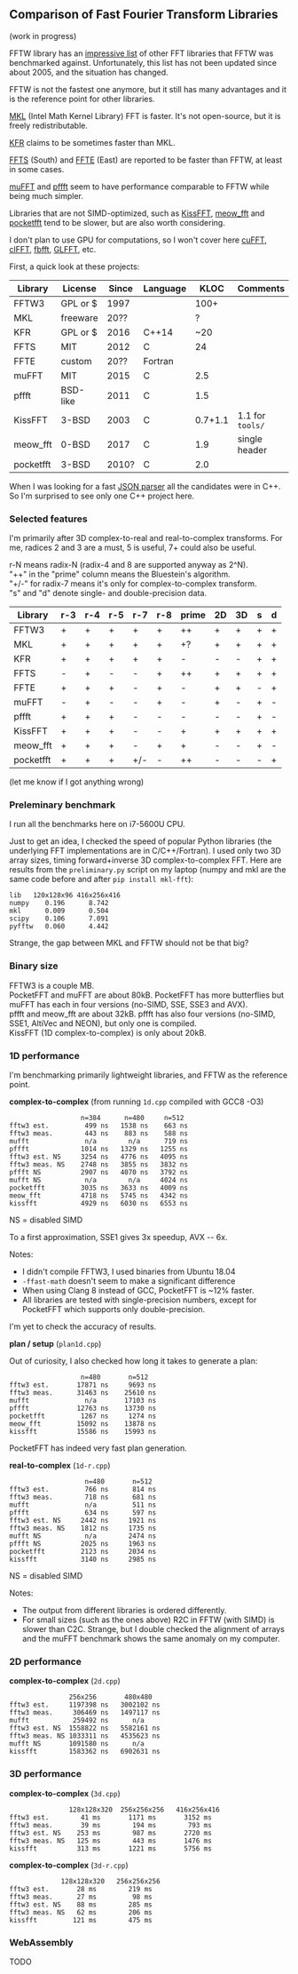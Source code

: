 ## Comparison of Fast Fourier Transform Libraries

(work in progress)

FFTW library has an [impressive list](http://www.fftw.org/benchfft/ffts.html)
of other FFT libraries that FFTW was benchmarked against.
Unfortunately, this list has not been updated since about 2005,
and the situation has changed.

FFTW is not the fastest one anymore, but it still has many advantages
and it is the reference point for other libraries.

[MKL](https://software.intel.com/en-us/mkl/features/fft)
(Intel Math Kernel Library) FFT is faster. It's not open-source, but it is freely redistributable.

[KFR](https://github.com/kfrlib/kfr) claims to be sometimes faster than MKL.

[FFTS](https://github.com/anthonix/ffts) (South) and
[FFTE](http://www.ffte.jp/) (East) are reported to be faster than FFTW,
at least in some cases.

[muFFT](https://github.com/Themaister/muFFT)
and [pffft](https://bitbucket.org/jpommier/pffft)
seem to have performance comparable to FFTW while being much simpler.

Libraries that are not SIMD-optimized, such as
[KissFFT](https://github.com/mborgerding/kissfft),
[meow_fft](https://github.com/JodiTheTigger/meow_fft)
and [pocketfft](https://gitlab.mpcdf.mpg.de/mtr/pocketfft)
tend to be slower, but are also worth considering.

I don't plan to use GPU for computations, so I won't cover here
[cuFFT](https://developer.nvidia.com/cufft),
[clFFT](https://github.com/clMathLibraries/clFFT),
[fbfft](https://github.com/facebook/fbcuda/tree/master/fbfft),
[GLFFT](https://github.com/Themaister/GLFFT), etc.

First, a quick look at these projects:

| Library | License | Since | Language | KLOC | Comments |
|---------|---------|-------|----------|------|----------|
|FFTW3    | GPL or $| 1997  |          | 100+ |          |
|MKL      | freeware| 20??  |          |   ?  |          |
|KFR      | GPL or $| 2016  |  C++14   | ~20  |          |
|FFTS     | MIT     | 2012  |  C       | 24   |          |
|FFTE     | custom  | 20??  |  Fortran |      |          |
|muFFT    | MIT     | 2015  |  C       | 2.5  |          |
|pffft    | BSD-like| 2011  |  C       | 1.5  |          |
|KissFFT  | 3-BSD   | 2003  |  C       | 0.7+1.1 | 1.1 for `tools/` |
|meow_fft | 0-BSD   | 2017  |  C       | 1.9  | single header |
|pocketfft| 3-BSD   | 2010? |  C       | 2.0  |          |

When I was looking for a fast
[JSON parser](https://github.com/project-gemmi/benchmarking-json/)
all the candidates were in C++. So I'm surprised to see only one
C++ project here.

### Selected features

I'm primarily after 3D complex-to-real and real-to-complex transforms.
For me, radices 2 and 3 are a must, 5 is useful, 7+ could also be useful.

r-N means radix-N (radix-4 and 8 are supported anyway as 2^N).  
"++" in the "prime" column means the Bluestein's algorithm.  
"+/-" for radix-7 means it's only for complex-to-complex transform.  
"s" and "d" denote single- and double-precision data.

| Library | r-3 | r-4 | r-5 | r-7 | r-8 | prime | 2D | 3D |  s  |  d  |
|---------|-----|-----|-----|-----|-----|-------|----|----|-----|-----|
|FFTW3    |  +  |  +  |  +  |  +  |  +  |  ++   | +  | +  |  +  |  +  |
|MKL      |  +  |  +  |  +  |  +  |  +  |  +?   | +  | +  |  +  |  +  |
|KFR      |  +  |  +  |  +  |  +  |  +  |   -   | -  | -  |  +  |  +  |
|FFTS     |  -  |  +  |  -  |  -  |  +  |  ++   | +  | +  |  +  |  +  |
|FFTE     |  +  |  +  |  +  |  -  |  +  |   -   | +  | +  |  -  |  +  |
|muFFT    |  -  |  +  |  -  |  -  |  +  |   -   | +  | -  |  +  |  -  |
|pffft    |  +  |  +  |  +  |  -  |  -  |   -   | -  | -  |  +  |  -  |
|KissFFT  |  +  |  +  |  +  |  -  |  -  |   +   | +  | +  |  +  |  +  |
|meow_fft |  +  |  +  |  +  |  -  |  +  |   +   | -  | -  |  +  |  -  |
|pocketfft|  +  |  +  |  +  | +/- |  -  |  ++   | -  | -  |  -  |  +  |

(let me know if I got anything wrong)

### Preleminary benchmark

I run all the benchmarks here on i7-5600U CPU.

Just to get an idea, I checked the speed of popular Python libraries
(the underlying FFT implementations are in C/C++/Fortran).
I used only two 3D array sizes, timing forward+inverse 3D
complex-to-complex FFT.
Here are results from the `preliminary.py` script on my laptop
(numpy and mkl are the same code before and after `pip install mkl-fft`):

    lib   120x128x96 416x256x416
    numpy    0.196      8.742
    mkl      0.009      0.504
    scipy    0.106      7.091
    pyfftw   0.060      4.442

Strange, the gap between MKL and FFTW should not be that big?

### Binary size

FFTW3 is a couple MB.  
PocketFFT and muFFT are about 80kB.
PocketFFT has more butterflies but muFFT has each in four versions (no-SIMD,
 SSE, SSE3 and AVX).  
pffft and meow_fft are about 32kB.
pffft has also four versions (no-SIMD, SSE1, AltiVec and NEON),
but only one is compiled.  
KissFFT (1D complex-to-complex) is only about 20kB.

### 1D performance

I'm benchmarking primarily lightweight libraries, and FFTW as the reference
point.

**complex-to-complex** (from running `1d.cpp` compiled with GCC8 -O3)

                      n=384      n=480     n=512
    fftw3 est.         499 ns   1538 ns    663 ns
    fftw3 meas.        443 ns    883 ns    588 ns
    mufft              n/a        n/a      719 ns
    pffft             1014 ns   1329 ns   1255 ns
    fftw3 est. NS     3254 ns   4776 ns   4095 ns
    fftw3 meas. NS    2748 ns   3855 ns   3832 ns
    pffft NS          2907 ns   4070 ns   3792 ns
    mufft NS           n/a        n/a     4024 ns
    pocketfft         3035 ns   3633 ns   4009 ns
    meow_fft          4718 ns   5745 ns   4342 ns
    kissfft           4929 ns   6030 ns   6553 ns

NS = disabled SIMD

To a first approximation, SSE1 gives 3x speedup, AVX -- 6x.

Notes:

* I didn't compile FFTW3, I used binaries from Ubuntu 18.04
* `-ffast-math` doesn't seem to make a significant difference
* When using Clang 8 instead of GCC, PocketFFT is ~12% faster.
* All libraries are tested with single-precision numbers, except for
  PocketFFT which supports only double-precision.

I'm yet to check the accuracy of results.

**plan / setup** (`plan1d.cpp`)

Out of curiosity, I also checked how long it takes to generate a plan:

                      n=480       n=512
    fftw3 est.       17871 ns     9693 ns
    fftw3 meas.      31463 ns    25610 ns
    mufft              n/a       17103 ns
    pffft            12763 ns    13730 ns
    pocketfft         1267 ns     1274 ns
    meow_fft         15092 ns    13878 ns
    kissfft          15586 ns    15993 ns

PocketFFT has indeed very fast plan generation.

**real-to-complex** (`1d-r.cpp`)

                       n=480       n=512
    fftw3 est.         766 ns      814 ns
    fftw3 meas.        718 ns      681 ns
    mufft              n/a         511 ns
    pffft              634 ns      597 ns
    fftw3 est. NS     2442 ns     1921 ns
    fftw3 meas. NS    1812 ns     1735 ns
    mufft NS           n/a        2474 ns
    pffft NS          2025 ns     1963 ns
    pocketfft         2123 ns     2034 ns
    kissfft           3140 ns     2985 ns

NS = disabled SIMD

Notes:

* The output from different libraries is ordered differently.
* For small sizes (such as the ones above) R2C in FFTW (with SIMD)
  is slower than C2C. Strange, but I double checked the alignment of arrays
  and the muFFT benchmark shows the same anomaly on my computer.


### 2D performance

**complex-to-complex** (`2d.cpp`)

                   256x256       480x480
    fftw3 est.     1197398 ns   3002102 ns
    fftw3 meas.     306469 ns   1497117 ns
    mufft           259492 ns      n/a
    fftw3 est. NS  1558822 ns   5582161 ns
    fftw3 meas. NS 1033311 ns   4535623 ns
    mufft NS       1091580 ns      n/a
    kissfft        1583362 ns   6902631 ns


### 3D performance

**complex-to-complex** (`3d.cpp`)

                   128x128x320  256x256x256   416x256x416
    fftw3 est.        41 ms       1171 ms       3152 ms
    fftw3 meas.       39 ms        194 ms        793 ms
    fftw3 est. NS    253 ms        987 ms       2720 ms
    fftw3 meas. NS   125 ms        443 ms       1476 ms
    kissfft          313 ms       1221 ms       5756 ms

**complex-to-complex** (`3d-r.cpp`)

                 128x128x320   256x256x256
    fftw3 est.       28 ms        219 ms
    fftw3 meas.      27 ms         98 ms
    fftw3 est. NS    88 ms        285 ms
    fftw3 meas. NS   62 ms        206 ms
    kissfft         121 ms        475 ms


### WebAssembly

TODO
